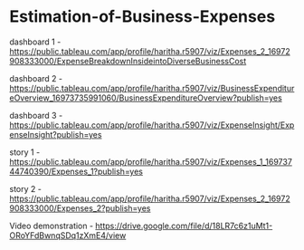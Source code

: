 # Estimation-of-Business-Expenses
 
 dashboard 1 - https://public.tableau.com/app/profile/haritha.r5907/viz/Expenses_2_16972908333000/ExpenseBreakdownInsideintoDiverseBusinessCost

dashboard 2 - https://public.tableau.com/app/profile/haritha.r5907/viz/BusinessExpenditureOverview_16973735991060/BusinessExpenditureOverview?publish=yes

dashboard 3 - https://public.tableau.com/app/profile/haritha.r5907/viz/ExpenseInsight/ExpenseInsight?publish=yes

story 1 - https://public.tableau.com/app/profile/haritha.r5907/viz/Expenses_1_16973744740390/Expenses_1?publish=yes

story 2 -  https://public.tableau.com/app/profile/haritha.r5907/viz/Expenses_2_16972908333000/Expenses_2?publish=yes

Video demonstration - https://drive.google.com/file/d/18LR7c6z1uMt1-ORoYFdBwnqSDq1zXmE4/view
